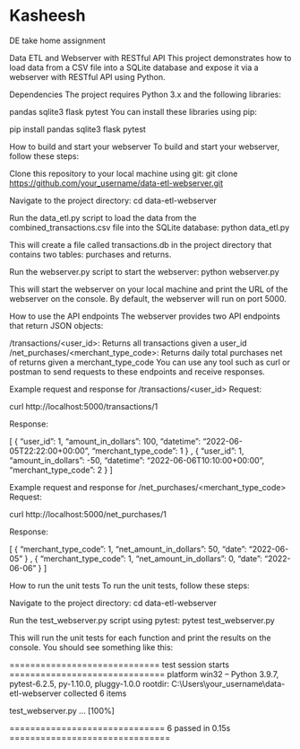 # Kasheesh
DE take home assignment

Data ETL and Webserver with RESTful API
This project demonstrates how to load data from a CSV file into a SQLite database and expose it via a webserver with RESTful API using Python.

Dependencies
The project requires Python 3.x and the following libraries:

pandas
sqlite3
flask
pytest
You can install these libraries using pip:

pip install pandas sqlite3 flask pytest

How to build and start your webserver
To build and start your webserver, follow these steps:

Clone this repository to your local machine using git:
git clone https://github.com/your_username/data-etl-webserver.git

Navigate to the project directory:
cd data-etl-webserver

Run the data_etl.py script to load the data from the combined_transactions.csv file into the SQLite database:
python data_etl.py

This will create a file called transactions.db in the project directory that contains two tables: purchases and returns.

Run the webserver.py script to start the webserver:
python webserver.py

This will start the webserver on your local machine and print the URL of the webserver on the console. By default, the webserver will run on port 5000.

How to use the API endpoints
The webserver provides two API endpoints that return JSON objects:

/transactions/<user_id>: Returns all transactions given a user_id
/net_purchases/<merchant_type_code>: Returns daily total purchases net of returns given a merchant_type_code
You can use any tool such as curl or postman to send requests to these endpoints and receive responses.

Example request and response for /transactions/<user_id>
Request:

curl http://localhost:5000/transactions/1

Response:

[ { “user_id”: 1, “amount_in_dollars”: 100, “datetime”: “2022-06-05T22:22:00+00:00”, “merchant_type_code”: 1 } , { “user_id”: 1, “amount_in_dollars”: -50, “datetime”: “2022-06-06T10:10:00+00:00”, “merchant_type_code”: 2 } ]

Example request and response for /net_purchases/<merchant_type_code>
Request:

curl http://localhost:5000/net_purchases/1

Response:

[ { “merchant_type_code”: 1, “net_amount_in_dollars”: 50, “date”: “2022-06-05” } , { “merchant_type_code”: 1, “net_amount_in_dollars”: 0, “date”: “2022-06-06” } ]

How to run the unit tests
To run the unit tests, follow these steps:

Navigate to the project directory:
cd data-etl-webserver

Run the test_webserver.py script using pytest:
pytest test_webserver.py

This will run the unit tests for each function and print the results on the console. You should see something like this:

============================= test session starts ============================== platform win32 – Python 3.9.7, pytest-6.2.5, py-1.10.0, pluggy-1.0.0 rootdir: C:\Users\your_username\data-etl-webserver collected 6 items

test_webserver.py … [100%]

============================== 6 passed in 0.15s ===============================

